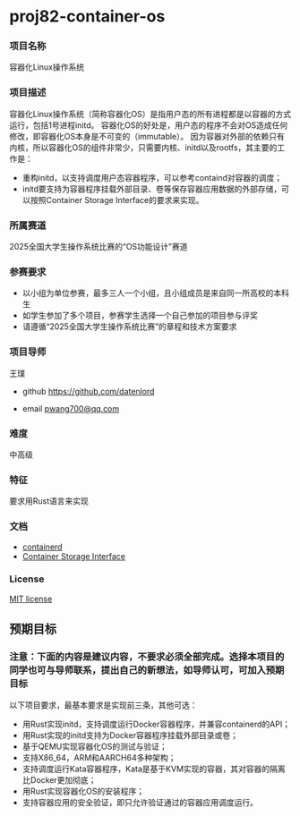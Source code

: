 # proj82-container-os
### 项目名称
容器化Linux操作系统

### 项目描述

容器化Linux操作系统（简称容器化OS）是指用户态的所有进程都是以容器的方式运行，包括1号进程initd。
容器化OS的好处是，用户态的程序不会对OS造成任何修改，即容器化OS本身是不可变的（immutable）。
因为容器对外部的依赖只有内核，所以容器化OS的组件非常少，只需要内核、initd以及rootfs，其主要的工作是：
* 重构initd，以支持调度用户态容器程序，可以参考containd对容器的调度；
* initd要支持为容器程序挂载外部目录、卷等保存容器应用数据的外部存储，可以按照Container Storage Interface的要求来实现。


### 所属赛道

2025全国大学生操作系统比赛的“OS功能设计”赛道



### 参赛要求

- 以小组为单位参赛，最多三人一个小组，且小组成员是来自同一所高校的本科生
- 如学生参加了多个项目，参赛学生选择一个自己参加的项目参与评奖
- 请遵循“2025全国大学生操作系统比赛”的章程和技术方案要求



### 项目导师

王璞

* github https://github.com/datenlord

* email pwang700@qq.com



### 难度

中高级



### 特征

要求用Rust语言来实现



### 文档

* [containerd](https://containerd.io/docs/)
* [Container Storage Interface](https://kubernetes-csi.github.io/docs/)

### License

[MIT license](http://opensource.org/licenses/MIT)



## 预期目标

### 注意：下面的内容是建议内容，不要求必须全部完成。选择本项目的同学也可与导师联系，提出自己的新想法，如导师认可，可加入预期目标

以下项目要求，最基本要求是实现前三条，其他可选：
* 用Rust实现initd，支持调度运行Docker容器程序，并兼容containerd的API；
* 用Rust实现的initd支持为Docker容器程序挂载外部目录或卷；
* 基于QEMU实现容器化OS的测试与验证；
* 支持X86_64，ARM和AARCH64多种架构；
* 支持调度运行Kata容器程序，Kata是基于KVM实现的容器，其对容器的隔离比Docker更加彻底；
* 用Rust实现容器化OS的安装程序；
* 支持容器应用的安全验证，即只允许验证通过的容器应用调度运行。
